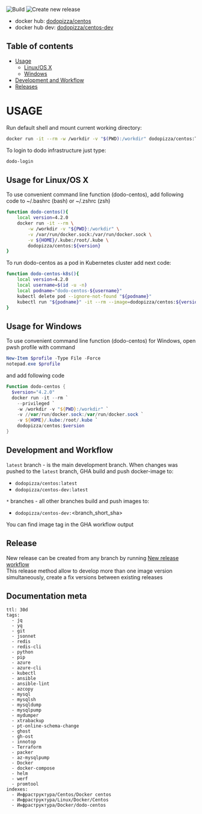![Build](https://github.com/dodopizza/centos/workflows/Build/badge.svg?branch=latest&event=push)
![Create new release](https://github.com/dodopizza/centos/workflows/Create%20new%20release/badge.svg?event=workflow_dispatch)

* docker hub: [dodopizza/centos](https://hub.docker.com/r/dodopizza/centos)
* docker hub dev: [dodopizza/centos-dev](https://hub.docker.com/r/dodopizza/centos-dev)

## Table of contents

* [Usage](#usage)
  * [Linux/OS X](#usage-for-linuxos-x)
  * [Windows](#usage-for-windows)
* [Development and Workflow](#development-and-workflow)
* [Releases](#releases)

# USAGE

Run default shell and mount current working directory:

```bash
docker run -it --rm -w /workdir -v "$(PWD):/workdir" dodopizza/centos:TAG
```

To login to dodo infrastructure just type:

```bash
dodo-login
```

## Usage for Linux/OS X

To use convenient command line function (dodo-centos), add following code to ~/.bashrc (bash) or ~/.zshrc (zsh)

```bash
function dodo-centos(){
    local version=4.2.0
    docker run -it --rm \
        -w /workdir -v "${PWD}:/workdir" \
        -v /var/run/docker.sock:/var/run/docker.sock \
        -v ${HOME}/.kube:/root/.kube \
        dodopizza/centos:${version}
}
```

To run dodo-centos as a pod in Kubernetes cluster add next code:

```bash
function dodo-centos-k8s(){
    local version=4.2.0
    local username=$(id -u -n)
    local podname="dodo-centos-${username}"
    kubectl delete pod --ignore-not-found "${podname}"
    kubectl run "${podname}" -it --rm --image=dodopizza/centos:${version}
}
```

## Usage for Windows

To use convenient command line function (dodo-centos) for Windows, open pwsh profile with command

```powershell
New-Item $profile -Type File -Force
notepad.exe $profile
```

and add following code

```powershell
Function dodo-centos {
  $version="4.2.0"
  docker run -it --rm `
    --privileged `
    -w /workdir -v "${PWD}:/workdir" `
    -v //var/run/docker.sock:/var/run/docker.sock `
    -v ${HOME}/.kube:/root/.kube `
    dodopizza/centos:$version
}
```


## Development and Workflow

`latest` branch - is the main development branch. When changes was pushed to the `latest` branch, GHA build and push docker-image to:

* `dodopizza/centos:latest`
* `dodopizza/centos-dev:latest`

`*` branches - all other branches build and push images to:

* `dodopizza/centos-dev:`<branch_short_sha>

You can find image tag in the GHA workflow output

## Release

New release can be created from any branch by running [New release workflow](actions?query=workflow%3A%22Create+new+release%22) \
This release method allow to develop more than one image version simultaneously, create a fix versions between existing releases

## Documentation meta

```documentation
ttl: 30d
tags:
  - jq
  - yq
  - git
  - jsonnet
  - redis
  - redis-cli
  - python
  - pip
  - azure
  - azure-cli
  - kubectl
  - ansible
  - ansible-lint
  - azcopy
  - mysql
  - mysqlsh
  - mysqldump
  - mysqlpump
  - mydumper
  - xtrabackup
  - pt-online-schema-change
  - ghost
  - gh-ost
  - innotop
  - Terraform
  - packer
  - az-mysqlpump
  - Docker
  - docker-compose
  - helm
  - werf
  - promtool
indexes:
  - Инфраструктура/Centos/Docker centos
  - Инфраструктура/Linux/Docker/Centos
  - Инфраструктура/Docker/dodo-centos
```
